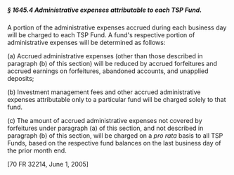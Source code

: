 ##### § 1645.4 Administrative expenses attributable to each TSP Fund. #####

A portion of the administrative expenses accrued during each business day will be charged to each TSP Fund. A fund's respective portion of administrative expenses will be determined as follows:

(a) Accrued administrative expenses (other than those described in paragraph (b) of this section) will be reduced by accrued forfeitures and accrued earnings on forfeitures, abandoned accounts, and unapplied deposits;

(b) Investment management fees and other accrued administrative expenses attributable only to a particular fund will be charged solely to that fund.

(c) The amount of accrued administrative expenses not covered by forfeitures under paragraph (a) of this section, and not described in paragraph (b) of this section, will be charged on a *pro rata* basis to all TSP Funds, based on the respective fund balances on the last business day of the prior month end.

[70 FR 32214, June 1, 2005]